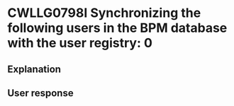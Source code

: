 # CWLLG0798I Synchronizing the following users in the BPM database with the user registry: 0

## Explanation

## User response